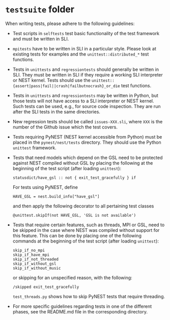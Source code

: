 # `testsuite` folder

When writing tests, please adhere to the following guidelines:

* Test scripts in `selftests` test basic functionality of the test
  framework and must be written in SLI.

* `mpitests` have to be written in SLI in a particular style. Please look at
  existing tests for examples and the `unittest::distributed_*` test functions.

* Tests in `unittests` and `regressiontests` should generally be written in
  SLI. They must be written in SLI if they require a working SLI interpreter
  or NEST kernel. Tests should use the
  `unittest::{assert|pass|fail||crash|failbutnocrash}_or_die` test functions.

* Tests in `unittests` and `regressiontests` may be written in Python, but those
  tests will not have access to a SLI interpreter or NEST kernel. Such tests
  can be used, e.g., for source code inspection. They are run after the SLI
  tests in the same directories.

* New regression tests should be called `issues-XXX.sli`, where `XXX` is the
  number of the Github issue which the test covers.

* Tests requiring PyNEST (NEST kernel accessible from Python) must be placed
  in the `pynest/nest/tests` directory. They should use the Python `unittest`
  framework.

* Tests that need models which depend on the GSL need to be protected against
  NEST compiled without GSL by placing the following at the beginning of
  the test script (after loading `unittest`):

      statusdict/have_gsl :: not { exit_test_gracefully } if

  For tests using PyNEST, define

      HAVE_GSL = nest.build_info["have_gsl"]

  and then apply the following decorator to all pertaining test classes

      @unittest.skipIf(not HAVE_GSL, 'GSL is not available')

* Tests that require certain features, such as threads, MPI or GSL, need to be
  skipped in the case where NEST was compiled without support for this feature.
  This can be done by placing one of the following commands at the beginning of
  the test script (after loading `unittest`):

      skip_if_no_mpi
      skip_if_have_mpi
      skip_if_not_threaded
      skip_if_without_gsl
      skip_if_without_music

  or skipping for an unspecified reason, with the following:

      /skipped exit_test_gracefully

  `test_threads.py` shows how to skip PyNEST tests that require threading.

* For more specific guidelines regarding tests in one of the different phases,
  see the README.md file in the corresponding directory.
